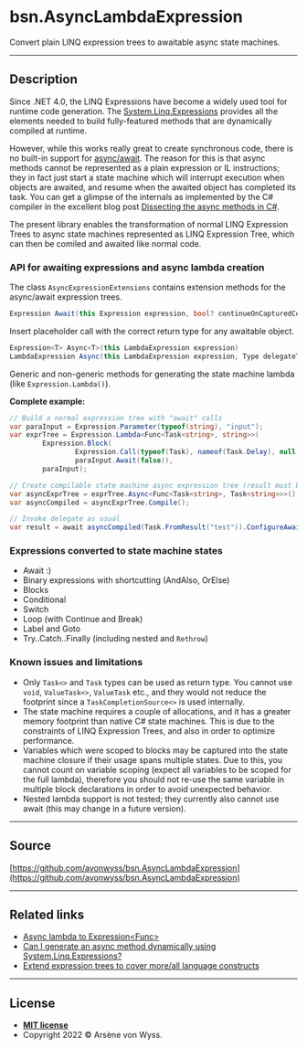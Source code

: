 <!-- GRAPHIC -->

# bsn.AsyncLambdaExpression

Convert plain LINQ expression trees to awaitable async state machines.

<!-- badges -->

---
## Description

Since .NET 4.0, the LINQ Expressions have become a widely used tool for runtime code generation. The
[System.Linq.Expressions](https://learn.microsoft.com/en-us/dotnet/api/system.linq.expressions) provides all
the elements needed to build fully-featured methods that are dynamically compiled at runtime.

However, while this works really great to create synchronous code, there is no built-in support for
[async/await](https://devblogs.microsoft.com/pfxteam/asyncawait-faq/). The reason for this is that async methods
cannot be represented as a plain expression or IL instructions; they in fact just start a state machine which
will interrupt execution when objects are awaited, and resume when the awaited object has completed its task.
You can get a glimpse of the internals as implemented by the C# compiler in the excellent blog post
[Dissecting the async methods in C#](https://devblogs.microsoft.com/premier-developer/dissecting-the-async-methods-in-c/).

The present library enables the transformation of normal LINQ Expression Trees to async state machines represented
as LINQ Expression Tree, which can then be comiled and awaited like normal code.

### API for awaiting expressions and async lambda creation

The class `AsyncExpressionExtensions` contains extension methods for the async/await expression trees.

```cs
Expression Await(this Expression expression, bool? continueOnCapturedContext = null)
```

Insert placeholder call with the correct return type for any awaitable object.

```cs
Expression<T> Async<T>(this LambdaExpression expression)
LambdaExpression Async(this LambdaExpression expression, Type delegateType)
```

Generic and non-generic methods for generating the state machine lambda (like `Expression.Lambda()`).

**Complete example:**

```cs
// Build a normal expression tree with "await" calls
var paraInput = Expression.Parameter(typeof(string), "input");
var exprTree = Expression.Lambda<Func<Task<string>, string>>(
		Expression.Block(
				Expression.Call(typeof(Task), nameof(Task.Delay), null, Expression.Constant(1000)).Await(false),
				paraInput.Await(false)),
		paraInput);

// Create compilable state machine async expression tree (result must be Task<?> or Task)
var asyncExprTree = exprTree.Async<Func<Task<string>, Task<string>>>();
var asyncCompiled = asyncExprTree.Compile();

// Invoke delegate as usual
var result = await asyncCompiled(Task.FromResult("test")).ConfigureAwait(false);
```

### Expressions converted to state machine states

 * Await :)
 * Binary expressions with shortcutting (AndAlso, OrElse)
 * Blocks
 * Conditional
 * Switch
 * Loop (with Continue and Break)
 * Label and Goto
 * Try..Catch..Finally (including nested and `Rethrow`)

### Known issues and limitations

 * Only `Task<>` and `Task` types can be used as return type. You cannot use `void`, `ValueTask<>`, `ValueTask`
   etc., and they would not reduce the footprint since a `TaskCompletionSource<>` is used internally.
 * The state machine requires a couple of allocations, and it has a greater memory footprint than native C# state
   machines. This is due to the constraints of LINQ Expression Trees, and also in order to optimize performance.
 * Variables which were scoped to blocks may be captured into the state machine closure if their usage spans multiple
   states. Due to this, you cannot count on variable scoping (expect all variables to be scoped for the full lambda),
   therefore you should not re-use the same variable in multiple block declarations in order to avoid unexpected behavior.
 * Nested lambda support is not tested; they currently also cannot use await (this may change in a future version).

<!--
---
## FAQ
- **Q**
    - A
-->

---
## Source

[https://github.com/avonwyss/bsn.AsyncLambdaExpression](https://github.com/avonwyss/bsn.AsyncLambdaExpression)

---
## Related links

- [Async lambda to Expression<Func<Task>>](https://stackoverflow.com/questions/31543468/async-lambda-to-expressionfunctask/31543991#31543991)
- [Can I generate an async method dynamically using System.Linq.Expressions?](https://stackoverflow.com/questions/24240702/can-i-generate-an-async-method-dynamically-using-system-linq-expressions)
- [Extend expression trees to cover more/all language constructs](https://github.com/dotnet/csharplang/discussions/158) 


---
## License

- **[MIT license](LICENSE.txt)**
- Copyright 2022 © Arsène von Wyss.

